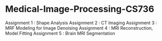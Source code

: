 # Medical-Image-Processing-CS736

Assignment 1 : Shape Analysis
Assignment 2 : CT Imaging
Assignment 3 : MRF Modeling for Image Denoising
Assignment 4 : MRI Reconstruction, Model Fitting
Assignment 5 : Brain MRI Segmentation
 
